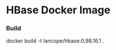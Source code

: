 HBase Docker Image
======================================

### Build

docker build -t lancope/hbase:0.98.16.1 .
